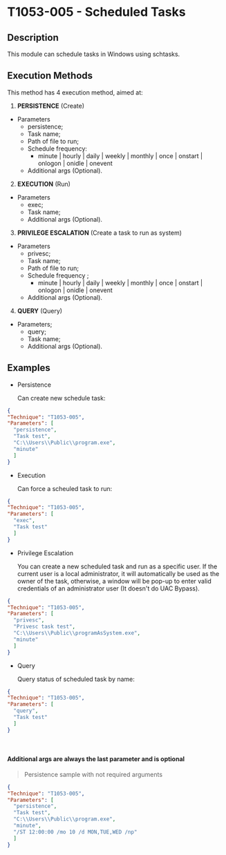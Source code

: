 

# T1053-005 - Scheduled Tasks

## Description

  This module can schedule tasks in Windows using schtasks.

## Execution Methods

  This method has 4 execution method, aimed at:

1. **PERSISTENCE** (Create)
  - Parameters
    - persistence;
    - Task name;
    - Path of file to run;
    - Schedule frequency:
      * minute | hourly | daily | weekly | monthly | once | onstart | onlogon | onidle | onevent
    - Additional args (Optional).
2. **EXECUTION** (Run) 
  - Parameters
    - exec;
    - Task name;
    - Additional args (Optional).
3. **PRIVILEGE ESCALATION** (Create a task to run as system) 
  - Parameters
    - privesc;
    - Task name;
    - Path of file to run;
    - Schedule frequency ;
      * minute | hourly | daily | weekly | monthly | once | onstart | onlogon | onidle | onevent
    - Additional args (Optional).
4. **QUERY** (Query) 
  - Parameters;
    - query;
    - Task name;
    - Additional args (Optional).

## Examples

- Persistence

  Can create new schedule task:

```json
{
"Technique": "T1053-005",
"Parameters": [
  "persistence",
  "Task test",
  "C:\\Users\\Public\\program.exe",
  "minute"
  ]
}
```

- Execution

  Can force a scheuled task to run:

```json
{
"Technique": "T1053-005",
"Parameters": [
  "exec",
  "Task test"
  ]
}
```

- Privilege Escalation

    You can create a new scheduled task and run as a specific user. If the current user is a local administrator, it will automatically be used as the owner of the task, otherwise, a window will be pop-up to enter valid credentials of an administrator user (It doesn't do UAC Bypass).

```json
{
"Technique": "T1053-005",
"Parameters": [
  "privesc",
  "Privesc task test",
  "C:\\Users\\Public\\programAsSystem.exe",
  "minute"
  ]
}
```

- Query

  Query status of scheduled task by name:

```json
{
"Technique": "T1053-005",
"Parameters": [
  "query",
  "Task test"
  ]
}
```
<br>

#### Additional args are always the last parameter and is optional 

> Persistence sample with not required arguments

```json
{
"Technique": "T1053-005",
"Parameters": [
  "persistence",
  "Task test",
  "C:\\Users\\Public\\program.exe",
  "minute",
  "/ST 12:00:00 /mo 10 /d MON,TUE,WED /np"
  ]
}
```
